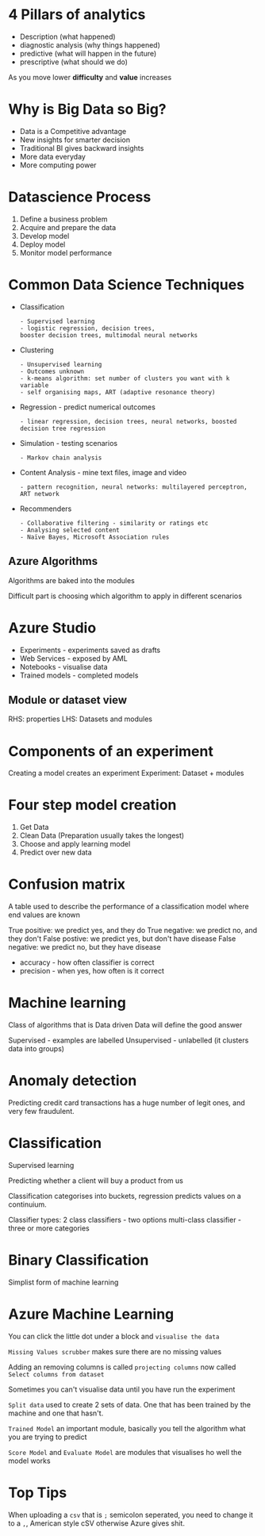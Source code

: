 # 4 Pillars of analytics

* Description (what happened)
* diagnostic analysis (why things happened)
* predictive (what will happen in the future)
* prescriptive (what should we do)

As you move lower **difficulty** and **value** increases

# Why is Big Data so Big?

* Data is a Competitive advantage
* New insights for smarter decision
* Traditional BI gives backward insights
* More data everyday
* More computing power

# Datascience Process

1. Define a business problem
2. Acquire and prepare the data
3. Develop model
4. Deploy model
5. Monitor model performance

# Common Data Science Techniques

* Classification

  ```
  - Supervised learning
  - logistic regression, decision trees,
  booster decision trees, multimodal neural networks
  ```

* Clustering

  ```
  - Unsupervised learning
  - Outcomes unknown
  - k-means algorithm: set number of clusters you want with k variable
  - self organising maps, ART (adaptive resonance theory)
  ```
* Regression - predict numerical outcomes

  ```
  - linear regression, decision trees, neural networks, boosted decision tree regression
  ```
* Simulation - testing scenarios

  ```
  - Markov chain analysis
  ```

* Content Analysis - mine text files, image and video

  ```
  - pattern recognition, neural networks: multilayered perceptron, ART network
  ```

* Recommenders

  ```
  - Collaborative filtering - similarity or ratings etc
  - Analysing selected content
  - Naïve Bayes, Microsoft Association rules
  ```

## Azure Algorithms

Algorithms are baked into the modules

Difficult part is choosing which algorithm to apply in different scenarios

# Azure Studio

* Experiments - experiments saved as drafts
* Web Services - exposed by AML
* Notebooks - visualise data
* Trained models - completed models

## Module or dataset view

RHS: properties
LHS: Datasets and modules

# Components of an experiment

Creating a model creates an experiment
Experiment: Dataset + modules

# Four step model creation

1. Get Data
2. Clean Data (Preparation usually takes the longest)
3. Choose and apply learning model
4. Predict over new data

# Confusion matrix

A table used to describe the performance of a classification model where end values are known

True positive: we predict yes, and they do
True negative: we predict no, and they don't
False postive: we predict yes, but don't have disease
False negative: we predict no, but they have disease

* accuracy - how often classifier is correct
* precision - when yes, how often is it correct

# Machine learning

Class of algorithms that is Data driven
Data will define the good answer

Supervised - examples are labelled
Unsupervised - unlabelled (it clusters data into groups)

# Anomaly detection

Predicting credit card transactions has a huge number of legit ones,
and very few fraudulent.

# Classification

Supervised learning

Predicting whether a client will buy a product from us

Classification categorises into buckets, regression predicts values on a continuium.

Classifier types:
2 class classifiers - two options
multi-class classifier - three or more categories

# Binary Classification

Simplist form of machine learning


# Azure Machine Learning

You can click the little dot under a block and `visualise the data`

`Missing Values scrubber` makes sure there are no missing values

Adding an removing columns is called `projecting columns` now called `Select columns from dataset`

Sometimes you can't visualise data until you have run the experiment

`Split data` used to create 2 sets of data. One that has been trained by the machine and one that hasn't.

`Trained Model` an important module, basically you tell the algorithm what you are trying to predict

`Score Model` and `Evaluate Model` are modules that visualises ho well the model works

# Top Tips

When uploading a `csv` that is `;` semicolon seperated, you need to change it to a `,`, American style cSV otherwise Azure gives shit.
